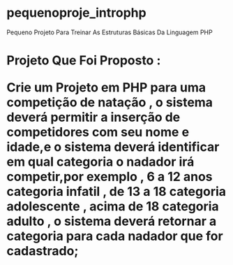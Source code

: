 # pequenoproje_introphp
Pequeno Projeto Para Treinar As Estruturas Básicas Da Linguagem PHP

<h1> Projeto Que Foi Proposto : </>

<p> Crie um Projeto em PHP para uma competição de natação , o sistema deverá permitir
a inserção de competidores com seu nome e idade,e o sistema deverá identificar
em qual categoria o nadador irá competir,por exemplo , 6 a 12 anos categoria infatil
, de 13 a 18 categoria adolescente , acima de 18 categoria adulto , o sistema
deverá retornar a categoria para cada nadador que for cadastrado; <p>
